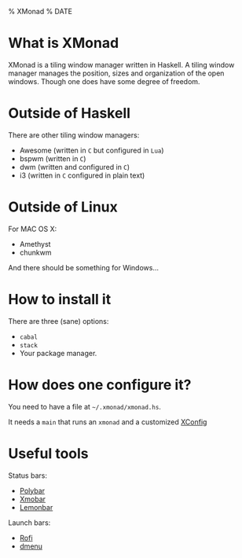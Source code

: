 % XMonad
% DATE

# What is XMonad

XMonad is a tiling window manager written in Haskell.
A tiling window manager manages the position, sizes and organization of the open windows. Though one does have some degree of freedom.

# Outside of Haskell

There are other tiling window managers:

* Awesome (written in `C` but configured in `Lua`)
* bspwm (written in `C`)
* dwm (written and configured in `C`)
* i3 (written in `C` configured in plain text)

# Outside of Linux

For MAC OS X:

* Amethyst
* chunkwm

And there should be something for Windows...

# How to install it

There are three (sane) options:

* `cabal`
* `stack`
* Your package manager.

# How does one configure it?

You need to have a file at `~/.xmonad/xmonad.hs`.

It needs a `main` that runs an `xmonad` and a customized [XConfig](https://hackage.haskell.org/package/xmonad-0.13/docs/XMonad-Core.html#t:XConfig)

# Useful tools

Status bars:

* [Polybar](https://github.com/jaagr/polybar)
* [Xmobar](https://github.com/jaor/xmobar)
* [Lemonbar](https://github.com/LemonBoy/bar)

Launch bars:

* [Rofi](https://github.com/DaveDavenport/rofi)
* [dmenu](https://tools.suckless.org/dmenu/)
